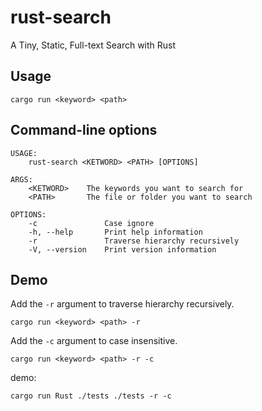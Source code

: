 # rust-search
A Tiny, Static, Full-text Search with Rust

## Usage

```
cargo run <keyword> <path>
```

## Command-line options
```
USAGE:
    rust-search <KETWORD> <PATH> [OPTIONS]

ARGS:
    <KETWORD>    The keywords you want to search for
    <PATH>       The file or folder you want to search

OPTIONS:
    -c               Case ignore
    -h, --help       Print help information
    -r               Traverse hierarchy recursively
    -V, --version    Print version information
```

## Demo
Add the `-r` argument to traverse hierarchy recursively.

```
cargo run <keyword> <path> -r
```

Add the `-c` argument to case insensitive.

```
cargo run <keyword> <path> -r -c
```


demo:

```
cargo run Rust ./tests ./tests -r -c
```